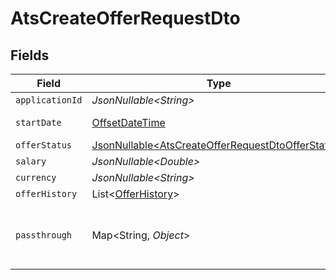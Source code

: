 # AtsCreateOfferRequestDto


## Fields

| Field                                                                                                                | Type                                                                                                                 | Required                                                                                                             | Description                                                                                                          | Example                                                                                                              |
| -------------------------------------------------------------------------------------------------------------------- | -------------------------------------------------------------------------------------------------------------------- | -------------------------------------------------------------------------------------------------------------------- | -------------------------------------------------------------------------------------------------------------------- | -------------------------------------------------------------------------------------------------------------------- |
| `applicationId`                                                                                                      | *JsonNullable\<String>*                                                                                              | :heavy_minus_sign:                                                                                                   | N/A                                                                                                                  |                                                                                                                      |
| `startDate`                                                                                                          | [OffsetDateTime](https://docs.oracle.com/javase/8/docs/api/java/time/OffsetDateTime.html)                            | :heavy_minus_sign:                                                                                                   | Date of creation                                                                                                     | 2021-01-01T01:01:01.000Z                                                                                             |
| `offerStatus`                                                                                                        | [JsonNullable\<AtsCreateOfferRequestDtoOfferStatus>](../../models/components/AtsCreateOfferRequestDtoOfferStatus.md) | :heavy_minus_sign:                                                                                                   | N/A                                                                                                                  |                                                                                                                      |
| `salary`                                                                                                             | *JsonNullable\<Double>*                                                                                              | :heavy_minus_sign:                                                                                                   | N/A                                                                                                                  |                                                                                                                      |
| `currency`                                                                                                           | *JsonNullable\<String>*                                                                                              | :heavy_minus_sign:                                                                                                   | N/A                                                                                                                  |                                                                                                                      |
| `offerHistory`                                                                                                       | List\<[OfferHistory](../../models/components/OfferHistory.md)>                                                       | :heavy_minus_sign:                                                                                                   | N/A                                                                                                                  |                                                                                                                      |
| `passthrough`                                                                                                        | Map\<String, *Object*>                                                                                               | :heavy_minus_sign:                                                                                                   | Value to pass through to the provider                                                                                | {<br/>"other_known_names": "John Doe"<br/>}                                                                          |
